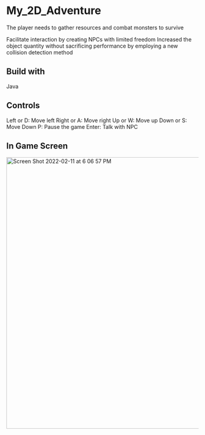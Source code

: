 # My_2D_Adventure
The player needs to gather resources and combat monsters to survive

Facilitate interaction by creating NPCs with limited freedom 
Increased the object quantity without sacrificing performance by employing a new collision detection method

## Build with 
Java

## Controls 

Left or D: Move left
Right or A: Move right
Up or W: Move up
Down or S: Move Down
P: Pause the game 
Enter: Talk with NPC


## In Game Screen
<img width="711" alt="Screen Shot 2022-02-11 at 6 06 57 PM" src="https://user-images.githubusercontent.com/92690031/153682619-76d01dbe-32f2-41f9-89e5-0ae720a7dd61.png">

